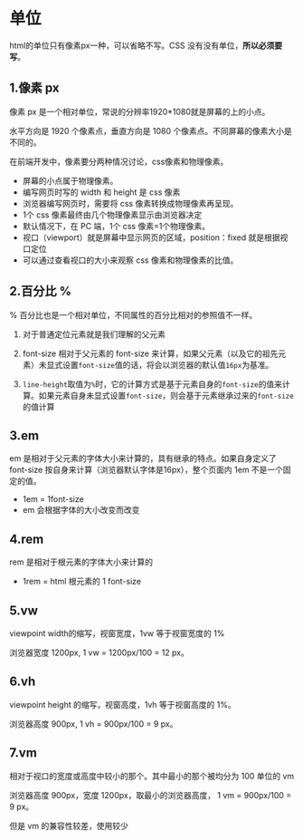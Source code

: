 # 单位

html的单位只有像素px一种，可以省略不写。CSS 没有没有单位，**所以必须要写**。

## 1.像素 px

像素 px 是一个相对单位，常说的分辨率1920*1080就是屏幕的上的小点。

水平方向是 1920 个像素点，垂直方向是 1080 个像素点。不同屏幕的像素大小是不同的。

在前端开发中，像素要分两种情况讨论，css像素和物理像素。

- 屏幕的小点属于物理像素。
- 编写网页时写的 width 和 height 是 css 像素
- 浏览器编写网页时，需要将 css 像素转换成物理像素再呈现。
- 1个 css 像素最终由几个物理像素显示由浏览器决定
- 默认情况下，在 PC 端，1个 css 像素=1个物理像素。
- 视口（viewport）就是屏幕中显示网页的区域，position：fixed 就是根据视口定位
- 可以通过查看视口的大小来观察 css 像素和物理像素的比值。

## 2.百分比 %

% 百分比也是一个相对单位，不同属性的百分比相对的参照值不一样。

1. 对于普通定位元素就是我们理解的父元素

2. font-size 相对于父元素的 font-size 来计算，如果父元素（以及它的祖先元素）未显式设置`font-size`值的话，将会以浏览器的默认值`16px`为基准。

3. `line-height`取值为`%`时，它的计算方式是基于元素自身的`font-size`的值来计算。如果元素自身未显式设置`font-size`，则会基于元素继承过来的`font-size`的值计算

## 3.em

em 是相对于父元素的字体大小来计算的，具有继承的特点。如果自身定义了 font-size 按自身来计算（浏览器默认字体是16px），整个页面内 1em 不是一个固定的值。

- 1em = 1font-size
- em 会根据字体的大小改变而改变

## 4.rem

rem 是相对于根元素的字体大小来计算的

- 1rem = html 根元素的 1 font-size

## 5.vw

viewpoint width的缩写，视窗宽度，1vw 等于视窗宽度的 1%

浏览器宽度 1200px, 1 vw = 1200px/100 = 12 px。

## 6.vh

viewpoint height 的缩写，视窗高度，1vh 等于视窗高度的 1%。

浏览器高度 900px, 1 vh = 900px/100 = 9 px。

## 7.vm

相对于视口的宽度或高度中较小的那个。其中最小的那个被均分为 100 单位的 vm

浏览器高度 900px，宽度 1200px，取最小的浏览器高度， 1 vm = 900px/100 = 9 px。

但是 vm 的兼容性较差，使用较少
